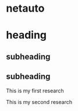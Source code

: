 # netauto

heading
=======

subheading
---

## subheading

This is my first research

This is my second research
